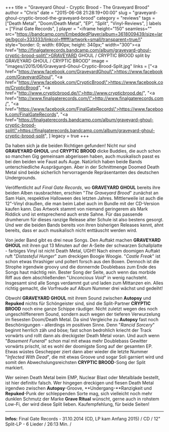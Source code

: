 +++
title = "Graveyard Ghoul - Cryptic Brood - The Graveyard Brood"
author = "Chris"
date = "2015-06-08 21:28:19+00:00"
slug = "graveyard-ghoul-cryptic-brood-the-graveyard-brood"
category = "reviews"
tags = ["Death Metal", "Doom/Death Metal", "EP", "Split", "Vinyl-Reviews", ]
labels = ["Final Gate Records", ]
player = "<iframe height=\"150\" seamless=\"\" src=\"https://bandcamp.com/EmbeddedPlayer/album=3618009439/size=large/bgcol=333333/linkcol=ffffff/artwork=small/transparent=true/\" style=\"border: 0; width: 690px; height: 340px;\" width=\"300\"><a href=\"http://finalgaterecords.bandcamp.com/album/graveyard-ghoul-cryptic-brood-split\">GRAVEYARD GHOUL / CRYPTIC BROOD split by GRAVEYARD GHOUL / CRYPTIC BROOD</a></iframe>"
image = "images//2015/06/Graveyard-Ghoul-Cryptic-Brood-Split.jpg"
links = ["<a href=\"https://www.facebook.com/GraveyardGhoul\">https://www.facebook.com/GraveyardGhoul</a>", "<a href=\"https://www.facebook.com/CrypticBrood\">https://www.facebook.com/CrypticBrood</a>", "<a href=\"http://www.crypticbrood.de/\">http://www.crypticbrood.de/</a>", "<a href=\"http://www.finalgaterecords.com/\">http://www.finalgaterecords.com/</a>", "<a href=\"https://www.facebook.com/FinalGateRecords\">https://www.facebook.com/FinalGateRecords</a>", "<a href=\"https://finalgaterecords.bandcamp.com/album/graveyard-ghoul-cryptic-brood-split\">https://finalgaterecords.bandcamp.com/album/graveyard-ghoul-cryptic-brood-split</a>", ]
legacy = true
+++

Da haben sich ja die beiden Richtigen gefunden! Nicht nur sind **GRAVEYARD GHOUL** und **CRYPTIC BROOD** dicke Buddies, die auch schon so manchen Gig gemeinsam abgerissen haben, auch musikalisch passt es bei den beiden wie Faust aufs Auge. Natürlich haben beide Bands unterschiedliche Ausprägungen. Aber in der Schnittmenge Doomed Death Metal sind beide sicherlich hervorragende Repräsentanten des deutschen Undergrounds.

Veröffentlicht auf _Final Gate Records_, wo **GRAVEYARD GHOUL** bereits ihre beiden Alben rausbrachten, erschien "_The Graveyard Brood_" zunächst an Sam Hain, respektive Halloween des letzten Jahres. Mittlerweile ist auch die 12"-Vinyl draußen, die man beim Label auch im Bundle mit der CD-Version kaufen kann. Das Artwork stammt von niemand geringerem als Mark Riddick und ist entsprechend auch erste Sahne. Für das passende drumherum für dieses ranzige Release alter Schule ist also bestens gesorgt. Und wer die beiden Bands bereits von ihren bisherigen Releases kennt, ahnt bereits, dass er auch musikalisch nicht enttäuscht werden wird.

Von jeder Band gibt es drei neue Songs. Den Auftakt machen **GRAVEYARD GHOUL** mit ihren gut 13 Minuten auf der A-Seite der schwarzen Schallplatte - farbiges Vinyl ist nicht Death Metal, UGH!! Nach einem doomigen Auftakt ruft "_Distasteful Hunger_" zum dreckigen Boogie Woogie.
"_Castle Freak_" ist schon etwas thrashiger und poltert forsch aus den Boxen. Dennoch ist die Strophe irgendwie groovy und die donnernde Doublebass zum Ende des Songs haut mächtig rein. Bester Song der Seite, auch wenn das morbide Riff aus dem abschließenden "_Unconcious Void_" in wenig nachsteht. Insgesamt sind alle Songs verdammt gut und laden zum Mittanzen ein. Alles richtig gemacht, die Vorfreude auf Album Nummer drei wächst und gedeiht!

Obwohl **GRAVEYARD GHOUL** mit ihrem Sound zwischen **Autopsy** und **Repuked** nichts für Schöngeister sind, sind die Split-Partner **CRYPTIC BROOD** noch eine ganze Schippe räudiger. Nicht zuletzt wegen des noch ungeschliffenerem Sound, sondern auch wegen der tieferen Verwurzelung im fiesesten Doom/Death Metal. Da sind Vergleiche zu **Autopsy** fast noch Beschönigungen - allerdings im positiven Sinne. Denn "_Rancid Sorcery_" beginnt herrlich zäh und böse; fast schon bedrohlich kriecht der Track vorwärts und rollt dann als dreckigster Death Metal voran. Und auch wenn "_Basement Funeral_" schon mal mit etwas mehr Doublebass Gewitter vorwärts prischt, ist es wohl der doomigste Song auf der gesamten EP.
Etwas wüstes Geschepper ziert dann aber wieder die letzte Nummer "_Infected With Dead_", die mit etwas Groove und sogar Soli garniert wird und somit den Abwechslungsreichsten **CRYPTIC BROOD**-Song der Split markiert.

Wer seinen Death Metal beim EMP, Nuclear Blast oder Metalblade bestellt, ist hier definitiv falsch. Wer hingegen dreckigen und fiesen Death Metal irgendwo zwischen **Autopsy**-Groove, **Undergang-**Ranzigkeit und **Repuked**-Punk der schleppenden Sorte mag, sich vielleicht noch mehr dunklen Schmutz der Marke **Grave Ritual** wünscht, gerne auch in rohstem Low-Fi, der wird diese Split lieben. Kaufempfehlung, für beide Seiten!





---
**Infos:**
Final Gate Records - 31.10.2014 (CD, LP kam Anfang 2015) / 
CD / 12" Split-LP - 6 Lieder / 26:13 Min. / 
